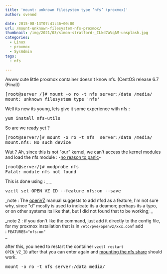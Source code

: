 ```yaml
---
title: 'mount: unknown filesystem type ‘nfs’ (proxmox)'
author: svennd

date: 2015-08-13T07:41:46+00:00
url: /mount-unknown-filesystem-nfs-proxmox/
thumbnail: /img/2021/03/simon-stratford-_ILkd7aVqAM-unsplash.jpg
categories:
  - Linux
  - proxmox
  - SysAdmin
tags:
  - nfs

---
```

Awww cute little proxmox container doesn't know nfs. (CentOS release 6.7 (Final))

<pre>[root@server /]# mount -o ro -t nfs server:/data /media/
mount: unknown filesystem type 'nfs'
</pre>

Well its new its young, lets give it some experience with nfs :

<pre>yum install nfs-utils</pre>

So are we ready yet ?

<pre>[root@server/]# mount -o ro -t nfs  server:/data /media/
mount.nfs: No such device
</pre>

Wut ? Ah, since this is not "our" kernel, we can't access the kernel modules and load the nfs module : -[no reason to panic](http://unix.stackexchange.com/questions/119725/fatal-module-nfs-not-found)-

<pre>[root@server/]# modprobe nfs
Fatal: module nfs not found</pre>

This is done using : _ _

<pre>vzctl set OPEN_VZ_ID --feature nfs:on --save</pre>

_note : The [openVZ](https://openvz.org/NFS_server_inside_container) manual suggests to add nfsd as a feature, I'm not sure why, since "d" mostly is used to indicate its a deamon; perhaps its a typo, or on other systems its like that, but I did not found that to be working; _

_note 2 : if you don't like the command, just add it directly to the config file, for my proxmox installation that is in <code class="EnlighterJSRAW" data-enlighter-language="null">/etc/pve/openvz/xxx.conf</code> add : <code class="EnlighterJSRAW" data-enlighter-language="null">FEATURES="nfs:on"</code>  
_ 

after this, you need to restart the container <code>vzctl restart OPEN_VZ_ID</code> after that you can enter again and [mounting the nfs share](http://www.svennd.be/mount-read-only-nfs/) should work.

<pre>mount -o ro -t nfs server:/data media/</pre>
